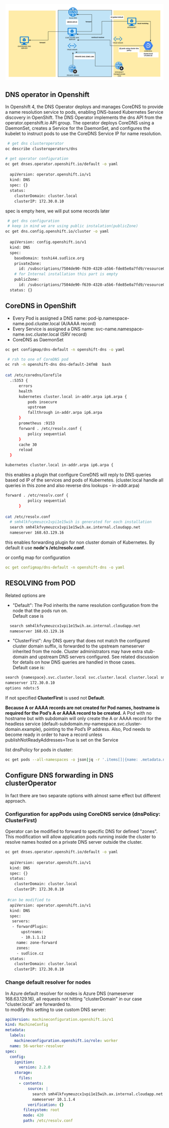 ![DNS in azure](img/dns-azure-OCP.png)

## DNS operator in Openshift
In Openshift 4, the DNS Operator deploys and manages CoreDNS to provide a name resolution service to pods, enabling DNS-based Kubernetes Service discovery in OpenShift.
The DNS Operator implements the dns API from the operator.openshift.io API group. The operator deploys CoreDNS using a DaemonSet, creates a Service for the DaemonSet, and configures the kubelet to instruct pods to use the CoreDNS Service IP for name resolution.
```sh
 # get dns clusteroperator
oc describe clusteroperators/dns
```
```sh
# get operator configuration
oc get dnses.operator.openshift.io/default -o yaml

  apiVersion: operator.openshift.io/v1
  kind: DNS
  spec: {}
  status:
    clusterDomain: cluster.local
    clusterIP: 172.30.0.10
```
spec is empty here, we will put some records later
```sh
 # get dns configuration
 # keep in mind we are using public instalation(publicZone)
oc get dns.config.openshift.io/cluster -o yaml

  apiVersion: config.openshift.io/v1
  kind: DNS
  spec:
    baseDomain: toshi44.sudlice.org
    privateZone:
      id: /subscriptions/7504de90-f639-4328-a5b6-fde85e0a7fd9/resourceGroups/toshi44-dkxzr-rg/providers/Microsoft.Network/privateDnsZones/toshi44.sudlice.org
    # for Internal installation this part is empty
    publicZone:
      id: /subscriptions/7504de90-f639-4328-a5b6-fde85e0a7fd9/resourceGroups/ocp42-shared/providers/Microsoft.Network/dnszones/sudlice.org
  status: {}
```
## CoreDNS in OpenShift
+ Every Pod is assigned a DNS name: pod-ip.namespace-name.pod.cluster.local (A/AAAA record)
+ Every Service is assigned a DNS name: svc-name.namespace-name.svc.cluster.local (SRV record)
+ CoreDNS as DaemonSet

```sh
oc get configmap/dns-default -n openshift-dns -o yaml
```
```sh
 # rsh to one of CoreDNS pod
oc rsh -n openshift-dns dns-default-24fm8  bash

cat /etc/coredns/Corefile 
  .:5353 {
      errors
      health
      kubernetes cluster.local in-addr.arpa ip6.arpa {
          pods insecure
          upstream
          fallthrough in-addr.arpa ip6.arpa
      }
      prometheus :9153
      forward . /etc/resolv.conf {
          policy sequential
      }
      cache 30
      reload
  }
```
```sh
kubernetes cluster.local in-addr.arpa ip6.arpa {
```
this enables a plugin that configure CoreDNS will reply to DNS queries based od IP of the services and pods of Kubernetes. (cluster.local handle all queries in this zone and also reverse dns lookups - in-addr.arpa)

```sh
forward . /etc/resolv.conf {
          policy sequential
      }

cat /etc/resolv.conf 
  # smh4lkfvymeuzcx1vpi1e15wih is generated for each installation
  search smh4lkfvymeuzcx1vpi1e15wih.ax.internal.cloudapp.net
  nameserver 168.63.129.16
```

this enables forwarding plugin for non cluster domain of Kubernetes. By default it use **node's /etc/resolv.conf**.

or config map for configuration
```yaml
oc get configmap/dns-default -n openshift-dns -o yaml
```

## RESOLVING from POD
Related options are  
+ "Default": The Pod inherits the name resolution configuration from the node that the pods run on.  
Default case is 
```sh
  search smh4lkfvymeuzcx1vpi1e15wih.ax.internal.cloudapp.net
  nameserver 168.63.129.16
```
+ "ClusterFirst": Any DNS query that does not match the configured cluster domain suffix, is forwarded to the upstream nameserver inherited from the node. Cluster administrators may have extra stub-domain and upstream DNS servers configured. See related discussion for details on how DNS queries are handled in those cases.  
Default case is:
```sh
search {namespace}.svc.cluster.local svc.cluster.local cluster.local smh4lkfvymeuzcx1vpi1e15wih.ax.internal.cloudapp.net
nameserver 172.30.0.10
options ndots:5
```
If not specified **ClusterFirst** is used not **Default**.

**Because A or AAAA records are not created for Pod names, hostname is required for the Pod’s A or AAAA record to be created.** A Pod with no hostname but with subdomain will only create the A or AAAA record for the headless service (default-subdomain.my-namespace.svc.cluster-domain.example), pointing to the Pod’s IP address. Also, Pod needs to become ready in order to have a record unless publishNotReadyAddresses=True is set on the Service

list dnsPolicy for pods in cluster:
```sh
oc get pods --all-namespaces -o json|jq -r '.items[]|{name: .metadata.name,namespace: .metadata.namespace,dnsPolicy: .spec.dnsPolicy}'
```

## Configure DNS forwarding in DNS clusterOperator
In fact there are two separate options with almost same effect but different approach.

### Configuration for appPods using CoreDNS service (dnsPolicy: ClusterFirst)

Operator can be modified to forward to specific DNS for defined "zones".
This modification will allow application pods running inside the cluster to resolve names hosted on a private DNS server outside the cluster.
```sh
oc get dnses.operator.openshift.io/default -o yaml

  apiVersion: operator.openshift.io/v1
  kind: DNS
  spec: {}
  status:
    clusterDomain: cluster.local
    clusterIP: 172.30.0.10

 #can be modified to 
  apiVersion: operator.openshift.io/v1
  kind: DNS
  spec:
   servers:
   - forwardPlugin:
       upstreams:
       - 10.1.1.12
     name: zone-forward
     zones:
     - sudlice.cz
  status:
    clusterDomain: cluster.local
    clusterIP: 172.30.0.10
```

### Change default resolver for nodes 
In Azure default resolver for nodes is Azure DNS (nameserver 168.63.129.16), all requests not hitting "clusterDomain" in our case "cluster.local" are forwarded to.  
to modify this setting to use custom DNS server:
```yaml
apiVersion: machineconfiguration.openshift.io/v1
kind: MachineConfig
metadata:
  labels:
    machineconfiguration.openshift.io/role: worker
  name: 56-worker-resolver
spec:
  config:
    ignition:
      version: 2.2.0
    storage:
      files:
      - contents:
          source: |
            search smh4lkfvymeuzcx1vpi1e15wih.ax.internal.cloudapp.net
            nameserver 10.1.1.4
          verification: {}
        filesystem: root
        mode: 420
        path: /etc/resolv.conf
```

